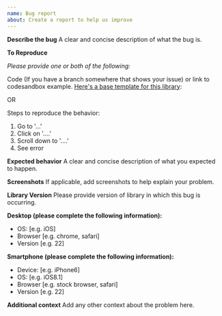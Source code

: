 ```yaml
---
name: Bug report
about: Create a report to help us improve
---
```


**Describe the bug**
A clear and concise description of what the bug is.

**To Reproduce**

_Please provide one or both of the following:_

Code (If you have a branch somewhere that shows your issue) or link to codesandbox example. [Here's a base template for this library](https://codesandbox.io/s/lyjr9p0119):

OR

Steps to reproduce the behavior:

1. Go to '...'
2. Click on '....'
3. Scroll down to '....'
4. See error

**Expected behavior**
A clear and concise description of what you expected to happen.

**Screenshots**
If applicable, add screenshots to help explain your problem.

**Library Version**
Please provide version of library in which this bug is occurring.

**Desktop (please complete the following information):**

* OS: [e.g. iOS]
* Browser [e.g. chrome, safari]
* Version [e.g. 22]

**Smartphone (please complete the following information):**

* Device: [e.g. iPhone6]
* OS: [e.g. iOS8.1]
* Browser [e.g. stock browser, safari]
* Version [e.g. 22]

**Additional context**
Add any other context about the problem here.
